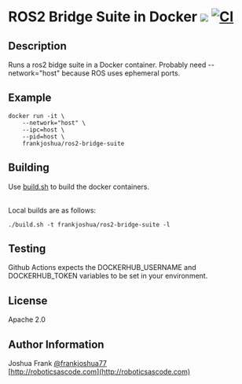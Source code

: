 # ROS2 Bridge Suite in Docker [![](https://img.shields.io/docker/pulls/frankjoshua/ros2-bridge-suite)](https://hub.docker.com/r/frankjoshua/ros2-bridge-suite) [![CI](https://github.com/frankjoshua/docker-ros2-bridge-suite/workflows/CI/badge.svg)](https://github.com/frankjoshua/docker-ros2-bridge-suite/actions)

## Description

Runs a ros2 bidge suite in a Docker container. Probably need --network="host" because ROS uses ephemeral ports.


## Example

```
docker run -it \
    --network="host" \
    --ipc=host \
    --pid=host \
    frankjoshua/ros2-bridge-suite
```

## Building

Use [build.sh](build.sh) to build the docker containers.

<br>Local builds are as follows:

```
./build.sh -t frankjoshua/ros2-bridge-suite -l
```

## Testing


Github Actions expects the DOCKERHUB_USERNAME and DOCKERHUB_TOKEN variables to be set in your environment.

## License

Apache 2.0

## Author Information

Joshua Frank [@frankjoshua77](https://www.twitter.com/@frankjoshua77)
<br>
[http://roboticsascode.com](http://roboticsascode.com)
